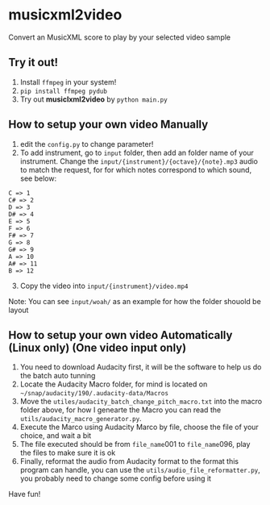 # musicxml2video
Convert an MusicXML score to play by your selected video sample

## Try it out!

1. Install `ffmpeg` in your system!
2. `pip install ffmpeg pydub`
3. Try out **musiclxml2video** by `python main.py`

## How to setup your own video Manually
1. edit the `config.py` to change parameter!
2. To add instrument, go to `input` folder, then add an folder name of your instrument. Change the `input/{instrument}/{octave}/{note}.mp3` audio to match the request, for for which notes correspond to which sound, see below:

```
C => 1
C# => 2
D => 3
D# => 4
E => 5
F => 6
F# => 7
G => 8
G# => 9
A => 10
A# => 11
B => 12
```

3. Copy the video into `input/{instrument}/video.mp4`

Note: You can see `input/woah/` as an example for how the folder shouold be layout

## How to setup your own video Automatically (Linux only) (One video input only)
1. You need to download Audacity first, it will be the software to help us do the batch auto tunning
2. Locate the Audacity Macro folder, for mind is located on `~/snap/audacity/190/.audacity-data/Macros`
3. Move the `utiles/audacity_batch_change_pitch_macro.txt` into the macro folder above, for how I genearte the Macro you can read the `utils/audacity_macro_generator.py`.
4. Execute the Marco using Audacity Marco by file, choose the file of your choice, and wait a bit
5. The file executed should be from `file_name`001 to `file_name`096, play the files to make sure it is ok
6. Finally, reformat the audio from Audacity format to the format this program can handle, you can use the `utils/audio_file_reformatter.py`, you probably need to change some config before using it

Have fun!
